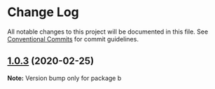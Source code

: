 # Change Log

All notable changes to this project will be documented in this file.
See [Conventional Commits](https://conventionalcommits.org) for commit guidelines.

## [1.0.3](https://github.com/erraX/test-lerna/compare/b@1.0.2...b@1.0.3) (2020-02-25)

**Note:** Version bump only for package b
